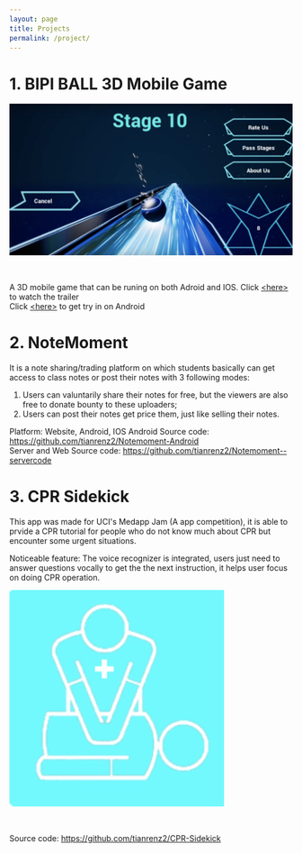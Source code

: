 ```yaml
---
layout: page
title: Projects
permalink: /project/
---
```


# __1. BIPI BALL 3D Mobile Game__

<img src="/images/bipiball.jpeg">  <br/>

<br/>

A 3D mobile game that can be runing on both Adroid and IOS.
Click [&lt;here&gt;](https://www.youtube.com/watch?v=d8o6gFppqro) to watch the trailer <br/>
Click [&lt;here&gt;](https://play.google.com/store/apps/details?id=com.gameplus.rushingflash) to get try in on Android 

# __2. NoteMoment__   <br/>
It is a note sharing/trading platform on which students basically can get access to class notes or post their notes with 3 following modes:<br/>

1. Users can valuntarily share their notes for free, but the viewers are also free to donate bounty to these uploaders;<br/>
2. Users can post their notes get price them, just like selling their notes.

Platform: Website, Android, IOS
Android Source code: https://github.com/tianrenz2/Notemoment-Android  <br/>
Server and Web Source code: https://github.com/tianrenz2/Notemoment--servercode <br/>



# __3. CPR Sidekick__

This app was made for UCI's Medapp Jam (A app competition), it is able to prvide a CPR tutorial for people who do not know much about CPR but encounter some urgent situations.<br/>

Noticeable feature: The voice recognizer is integrated, users just need to answer questions vocally to get the the next instruction, it helps user focus on doing CPR operation.<br/>

<img src="/images/cprsk.jpeg">  <br/>

<br/>

Source code: https://github.com/tianrenz2/CPR-Sidekick

<br/>

  

